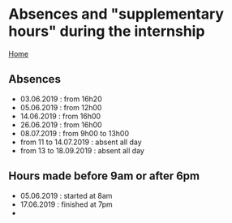 # Absences and "supplementary hours" during the internship

[Home](../../README.md)

## Absences
- 03.06.2019 : from 16h20
- 05.06.2019 : from 12h00
- 14.06.2019 : from 16h00
- 26.06.2019 : from 16h00
- 08.07.2019 : from 9h00 to 13h00
- from 11 to 14.07.2019 : absent all day
- from 13 to 18.09.2019 : absent all day

## Hours made before 9am or after 6pm

- 05.06.2019 : started at 8am
- 17.06.2019 : finished at 7pm
- 